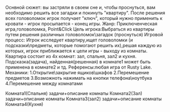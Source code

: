 Оснвной сюжет: вы застряли в своем сне и, чтобы проснуться, вам необходимо решить все загадки и покинуть "квартиру".
После решения всех головоломок игрок получает "ключ", который нужно применить к кровати - игрок просыпается - конец игры.
Жанр: Приключенческая игра,головоломка, Point&Click 
Цель игрока:Выбраться из квартиры путем решения различных головоломок\загадок (проснуться)
Игровой процесс: Игрок исследует квартиру,ищет головоломки (и подсказки\предметы, которые помогают решить их),решая каждую из которых, игрок приближается к цели игры - выходу из комнаты.
Квартира состоит из 4х комнат: зал, спальня, зал2 и кухня.
Подсказка(задача), найденная(решенная) в комнате1 может быть применена в комнате2 и тд. 
Референсы:любая игра от Rusty Lake. 
Механики:
1.Открытие\закрытие ящиков\шкафов 
2.Перемешение предметов 
3.Возможноть нажимать на кнопки телефона\ноутбука
4.Перемешение между комнатами 


Комната1(Спальня) задачи+описание комнаты Комната2(Зал) задачи+описание комнаты Комната3(зал2) задачи+описание комнаты Комната4(Кухня)
